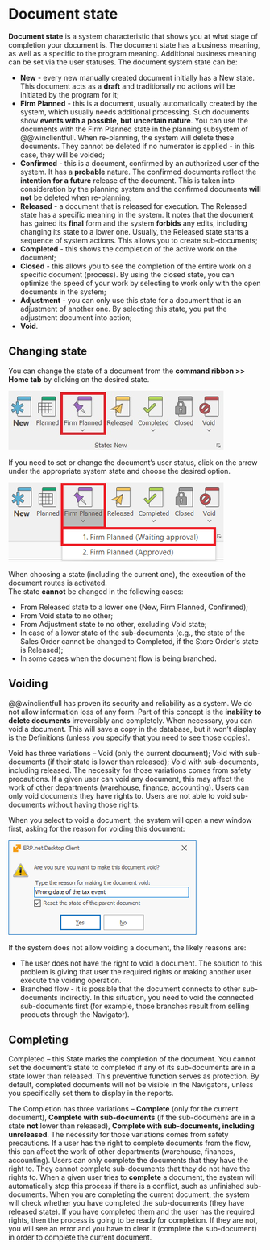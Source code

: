 # Document state

<b>Document state</b> is a system characteristic that shows you at what stage of completion your document is. The document state has a business meaning, as well as a specific to the program meaning. Additional business meaning can be set via the user statuses. The document system state can be:

-	<b>New</b> - every new manually created document initially has a New state. This document acts as a <b>draft</b> and traditionally no actions will be initiated by the program for it;
-	<b>Firm Planned</b> - this is a document, usually automatically created by the system, which usually needs additional processing. Such documents show <b>events with a possible, but uncertain nature</b>. You can use the documents with the Firm Planned state in the planning subsystem of @@winclientfull. When re-planning, the system will delete these documents. They cannot be deleted if no numerator is applied - in this case, they will be voided;
-	<b>Confirmed</b> - this is a document, confirmed by an authorized user of the system. It has a <b>probable</b> nature. The confirmed documents reflect the <b>intention for a future</b> release of the document. This is taken into consideration by the planning system and the confirmed documents <b>will not</b> be deleted when re-planning;
-	<b>Released</b> - a document that is released for execution. The Released state has a specific meaning in the system. It notes that the document has gained its <b>final</b> form and the system <b>forbids</b> any edits, including changing its state to a lower one. Usually, the Released state starts a sequence of system actions. This allows you to create sub-documents; 
-	<b>Completed</b> - this shows the completion of the active work on the document;
-	<b>Closed</b> - this allows you to see the completion of the entire work on a specific document (process). By using the closed state, you can optimize the speed of your work by selecting to work only with the open documents in the system;
-	<b>Adjustment</b> - you can only use this state for a document that is an adjustment of another one. By selecting this state, you put the adjustment document into action;
-	<b>Void</b>.

## Changing state

You can change the state of a document from the <b>command ribbon >> Home tab</b> by clicking on the desired state.
	
![Document State](pictures/document-state.png)
 
If you need to set or change the document’s user status, click on the arrow under the appropriate system state and choose the desired option.

![User status](pictures/user-status.png)

When choosing a state (including the current one), the execution of the document routes is activated.<br>
The state **cannot** be changed in the following cases:

- From Released state to a lower one (New, Firm Planned, Confirmed);<br>
- From Void state to no other;<br>
- From Adjustment state to no other, excluding Void state;<br>
- In case of a lower state of the sub-documents (e.g., the state of the Sales Order cannot be changed to Completed, if the Store Order's state is Released);<br>
- In some cases when the document flow is being branched.

 
## Voiding

@@winclientfull has proven its security and reliability as a system. We do not allow information loss of any form. Part of this concept is the <b>inability to delete documents</b> irreversibly and completely. When necessary, you can void a document. This will save a copy in the database, but it won’t display is the Definitions (unless you specify that you need to see those copies).

Void has three variations – Void (only the current document); Void with sub-documents (if their state is lower than released); Void with sub-documents, including released. The necessity for those variations comes from safety precautions. If a given user can void any document, this may affect the work of other departments (warehouse, finance, accounting). Users can only void documents they have rights to. Users are not able to void sub-documents without having those rights. 
	
When you select to void a document, the system will open a new window first, asking for the reason for voiding this document:

![Void](pictures/void.png)

If the system does not allow voiding a document, the likely reasons are: <br>
-	The user does not have the right to void a document. The solution to this problem is giving that user the required rights or making another user execute the voiding operation. <br>
-	Branched flow - it is possible that the document connects to other sub-documents indirectly. In this situation, you need to void the connected sub-documents first (for example, those branches result from selling products through the Navigator). 

## Completing

Completed – this State marks the completion of the document. You cannot set the document’s state to completed if any of its sub-documents are in a state lower than released. This preventive function serves as protection. By default, completed documents will not be visible in the Navigators, unless you specifically set them to display in the reports. 

The Completion has three variations – <b>Complete</b>  (only for the current document), <b>Complete with sub-documents</b>  (if the sub-documens are in a state <b>not</b> lower than released), <b>Complete with sub-documents, including unreleased</b>. The necessity for those variations comes from safety precautions. If a user has the right to complete documents from the flow, this can affect the work of other departments (warehouse, finances, accounting). Users can only complete the documents that they have the right to. They cannot complete sub-documents that they do not have the rights to. 
When a given user tries to <b>complete</b> a document, the system will automatically stop this process if there is a conflict, such as unfinished sub-documents. When you are completing the current document, the system will check whether you have completed the sub-documents (they have released state). If you have completed them and the user has the required rights, then the process is going to be ready for completion. If they are not, you will see an error and you have to clear it (complete the sub-document) in order to complete the current document.
